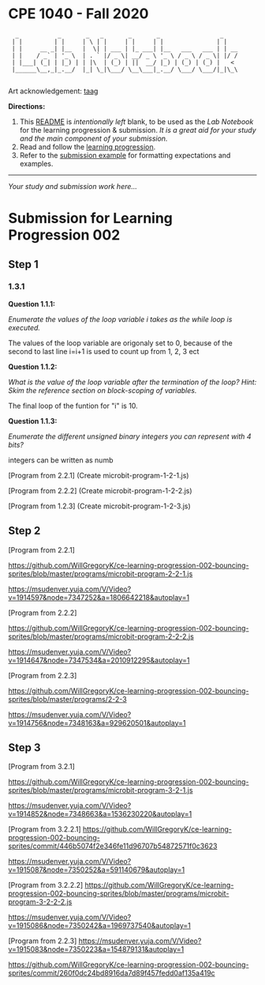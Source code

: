 # CPE 1040 - Fall 2020
```
  _           _       _   _       _       _                 _    
 | |         | |     | \ | |     | |     | |               | |   
 | |     __ _| |__   |  \| | ___ | |_ ___| |__   ___   ___ | | __
 | |    / _` | '_ \  | . ` |/ _ \| __/ _ \ '_ \ / _ \ / _ \| |/ /
 | |___| (_| | |_) | | |\  | (_) | ||  __/ |_) | (_) | (_) |   < 
 |______\__,_|_.__/  |_| \_|\___/ \__\___|_.__/ \___/ \___/|_|\_\
                                                                                                                      
```
Art acknowledgement: [taag](http://patorjk.com/software/taag/)

**Directions:** 
1. This [README](README.md) is _intentionally left_ blank, to be used as the _Lab Notebook_ for the learning progression & submission. _It is a great aid for your study and the main component of your submission._
2. Read and follow the [learning progression](learning-progression.md).
3. Refer to the [submission example](submission-example.md) for formatting expectations and examples. 
---

_Your study and submission work here..._
# Submission for Learning Progression 002

## Step 1

### 1.3.1

**Question 1.1.1:**

   *Enumerate the values of the loop variable i takes as the while loop is executed.*
   
   The values of the loop variable are origonaly set to 0, because of the second to last line i=i+1 is used to count up from 1, 2, 3 ect
    
**Question 1.1.2:**    
  
  *What is the value of the loop variable after the termination of the loop? Hint: Skim the reference section on block-scoping of variables.*
  
  The final loop of the funtion for "i" is 10.
  
**Question 1.1.3:**

  *Enumerate the different unsigned binary integers you can represent with 4 bits?*
  
  integers can be written as numb
  
  [Program from 2.2.1] (Create microbit-program-1-2-1.js)
  
  
  [Program from 2.2.2] (Create microbit-program-1-2-2.js)
  
  
  [Program from 1.2.3] (Create microbit-program-1-2-3.js)
  
## Step 2
  
  [Program from 2.2.1] 
  
  https://github.com/WillGregoryK/ce-learning-progression-002-bouncing-sprites/blob/master/programs/microbit-program-2-2-1.js
 
  https://msudenver.yuja.com/V/Video?v=1914597&node=7347252&a=1806642218&autoplay=1
  
  [Program from 2.2.2]

  https://github.com/WillGregoryK/ce-learning-progression-002-bouncing-sprites/blob/master/programs/microbit-program-2-2-2.js

  https://msudenver.yuja.com/V/Video?v=1914647&node=7347534&a=2010912295&autoplay=1
  
  [Program from 2.2.3] 
  
  https://github.com/WillGregoryK/ce-learning-progression-002-bouncing-sprites/blob/master/programs/2-2-3
  
  https://msudenver.yuja.com/V/Video?v=1914756&node=7348163&a=929620501&autoplay=1
  
 ## Step 3
  
  [Program from 3.2.1]
  
  https://github.com/WillGregoryK/ce-learning-progression-002-bouncing-sprites/blob/master/programs/microbit-program-3-2-1.js
  
  https://msudenver.yuja.com/V/Video?v=1914852&node=7348663&a=1536230220&autoplay=1
  
  [Program from 3.2.2.1]
  https://github.com/WillGregoryK/ce-learning-progression-002-bouncing-sprites/commit/446b5074f2e346fe11d96707b54872571f0c3623
    
  https://msudenver.yuja.com/V/Video?v=1915087&node=7350252&a=591140679&autoplay=1
    
  [Program from 3.2.2.2]
  https://github.com/WillGregoryK/ce-learning-progression-002-bouncing-sprites/blob/master/programs/microbit-program-3-2-2-2.js

  https://msudenver.yuja.com/V/Video?v=1915086&node=7350242&a=1969737540&autoplay=1

  [Program from 2.2.3]
  https://msudenver.yuja.com/V/Video?v=1915083&node=7350223&a=154879131&autoplay=1
    
  https://github.com/WillGregoryK/ce-learning-progression-002-bouncing-sprites/commit/260f0dc24bd8916da7d89f457fedd0af135a419c
    
